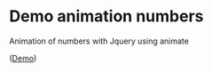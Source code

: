 # Demo animation numbers
Animation of numbers with Jquery using animate

(<a href="http://vanessa85.github.io/demo_animation_numbers/">Demo</a>)
